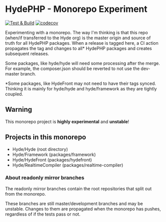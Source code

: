 # HydePHP - Monorepo Experiment

[![Test & Build](https://github.com/caendesilva/hyde-monorepo/actions/workflows/test-build.yml/badge.svg)](https://github.com/caendesilva/hyde-monorepo/actions/workflows/test-build.yml)
[![codecov](https://codecov.io/gh/caendesilva/hyde-monorepo/branch/master/graph/badge.svg?token=G6N2161TOT)](https://codecov.io/gh/caendesilva/hyde-monorepo)

Experimenting with a monorepo. The way I'm thinking is that this repo (when/if transferred to the Hyde org)
is the master origin and source of truth for all HydePHP packages. When a release is tagged here, a CI action
propagates the tag and changes to all* HydePHP packages and creates subsequent releases.

Some packages, like hyde/hyde will need some processing after the merge. For example, the composer.json
should be reverted to not use the dev-master branch.

*Some packages, like HydeFront may not need to have their tags synced. Thinking it is mainly for
hyde/hyde and hyde/framework as they are tightly coupled.

## Warning

This monorepo project is **highly experimental** and **unstable**! 

## Projects in this monorepo

- Hyde/Hyde (root directory)
- Hyde/Framework (packages/framework)
- Hyde/HydeFront (packages/hydefront)
- Hyde/RealtimeCompiler (packages/realtime-compiler)

### About readonly mirror branches

The readonly mirror branches contain the root repositories that split out from the monorepo.

These branches are still master/development branches and may be unstable.
Changes to them are propagated when the monorepo has pushes, regardless of if the tests pass or not.
